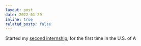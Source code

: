 ```yaml
---
layout: post
date: 2022-01-29
inline: true
related_posts: false
---
```


Started my [second internship](/work/#coop2), for the first time in the U.S. of A